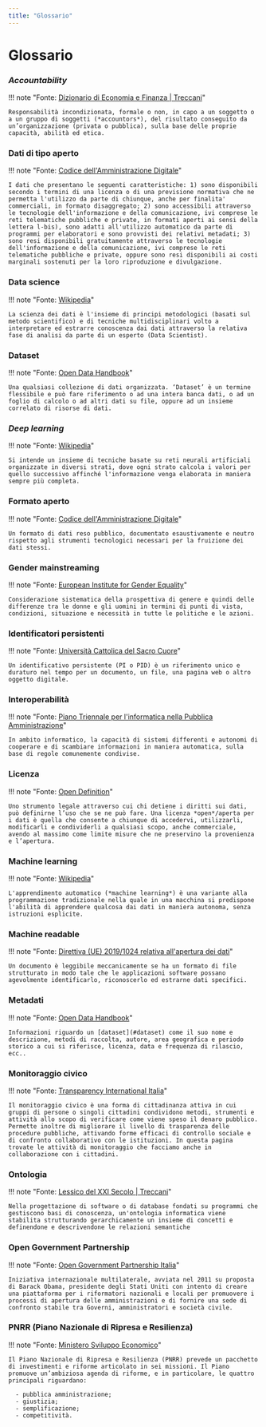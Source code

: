 ```yaml
---
title: "Glossario"
---
```


# Glossario

### *Accountability*

!!! note "Fonte: [Dizionario di Economia e Finanza | Treccani](https://www.treccani.it/enciclopedia/accountability_%28Dizionario-di-Economia-e-Finanza%29/)"

    Responsabilità incondizionata, formale o non, in capo a un soggetto o a un gruppo di soggetti (*accountors*), del risultato conseguito da un’organizzazione (privata o pubblica), sulla base delle proprie capacità, abilità ed etica.
### Dati di tipo aperto

!!! note "Fonte: [Codice dell'Amministrazione Digitale](https://www.normattiva.it/uri-res/N2Ls?urn:nir:stato:decreto.legislativo:2005-03-07;82!vig~art1)"

    I dati che presentano le seguenti caratteristiche: 1) sono disponibili secondo i termini di una licenza o di una previsione normativa che ne permetta l'utilizzo da parte di chiunque, anche per finalita' commerciali, in formato disaggregato; 2) sono accessibili attraverso le tecnologie dell'informazione e della comunicazione, ivi comprese le reti telematiche pubbliche e private, in formati aperti ai sensi della lettera l-bis), sono adatti all'utilizzo automatico da parte di programmi per elaboratori e sono provvisti dei relativi metadati; 3) sono resi disponibili gratuitamente attraverso le tecnologie dell'informazione e della comunicazione, ivi comprese le reti telematiche pubbliche e private, oppure sono resi disponibili ai costi marginali sostenuti per la loro riproduzione e divulgazione.

### Data science

!!! note "Fonte: [Wikipedia](https://it.wikipedia.org/wiki/Scienza_dei_dati)"

    La scienza dei dati è l'insieme di principi metodologici (basati sul metodo scientifico) e di tecniche multidisciplinari volto a interpretare ed estrarre conoscenza dai dati attraverso la relativa fase di analisi da parte di un esperto (Data Scientist).

### Dataset

!!! note "Fonte: [Open Data Handbook](https://opendatahandbook.org/glossary/en/)"

    Una qualsiasi collezione di dati organizzata. ‘Dataset’ è un termine flessibile e può fare riferimento o ad una intera banca dati, o ad un foglio di calcolo o ad altri dati su file, oppure ad un insieme correlato di risorse di dati.

### *Deep learning*

!!! note "Fonte: [Wikipedia](https://it.wikipedia.org/wiki/Apprendimento_profondo)"

    Si intende un insieme di tecniche basate su reti neurali artificiali organizzate in diversi strati, dove ogni strato calcola i valori per quello successivo affinché l'informazione venga elaborata in maniera sempre più completa.

### Formato aperto

!!! note "Fonte: [Codice dell'Amministrazione Digitale](https://www.normattiva.it/uri-res/N2Ls?urn:nir:stato:decreto.legislativo:2005-03-07;82!vig~art1)"

    Un formato di dati reso pubblico, documentato esaustivamente e neutro rispetto agli strumenti tecnologici necessari per la fruizione dei dati stessi.

### Gender mainstreaming

!!! note "Fonte: [European Institute for Gender Equality](https://eige.europa.eu/thesaurus/terms/1185?lang=it)"

    Considerazione sistematica della prospettiva di genere e quindi delle differenze tra le donne e gli uomini in termini di punti di vista, condizioni, situazione e necessità in tutte le politiche e le azioni.

### Identificatori persistenti

!!! note "Fonte: [Università Cattolica del Sacro Cuore](https://unicatt.libguides.com/identificativi_permanenti)"

    Un identificativo persistente (PI o PID) è un riferimento unico e duraturo nel tempo per un documento, un file, una pagina web o altro oggetto digitale.

### Interoperabilità

!!! note "Fonte: [Piano Triennale per l'informatica nella Pubblica Amministrazione](https://docs.italia.it/italia/piano-triennale-ict/pianotriennale-ict-doc/it/2017-2019/doc/appendici/glossario.html)"

    In ambito informatico, la capacità di sistemi differenti e autonomi di cooperare e di scambiare informazioni in maniera automatica, sulla base di regole comunemente condivise.

### Licenza

!!! note "Fonte: [Open Definition](https://opendefinition.org/od/2.0/it/)"

    Uno strumento legale attraverso cui chi detiene i diritti sui dati, può definirne l’uso che se ne può fare. Una licenza *open*/aperta per i dati è quella che consente a chiunque di accedervi, utilizzarli, modificarli e condividerli a qualsiasi scopo, anche commerciale, avendo al massimo come limite misure che ne preservino la provenienza e l’apertura.

### Machine learning

!!! note "Fonte: [Wikipedia](https://it.wikipedia.org/wiki/Apprendimento_automatico)"

    L'apprendimento automatico (*machine learning*) è una variante alla programmazione tradizionale nella quale in una macchina si predispone l'abilità di apprendere qualcosa dai dati in maniera autonoma, senza istruzioni esplicite.

### Machine readable

!!! note "Fonte: [Direttiva (UE) 2019/1024 relativa all'apertura dei dati](https://eur-lex.europa.eu/eli/dir/2019/1024/oj/ita)"

    Un documento è leggibile meccanicamente se ha un formato di file strutturato in modo tale che le applicazioni software possano agevolmente identificarlo, riconoscerlo ed estrarne dati specifici.

### Metadati

!!! note "Fonte: [Open Data Handbook](https://opendatahandbook.org/glossary/en/)"

    Informazioni riguardo un [dataset](#dataset) come il suo nome e descrizione, metodi di raccolta, autore, area geografica e periodo storico a cui si riferisce, licenza, data e frequenza di rilascio, ecc..

### Monitoraggio civico

!!! note "Fonte: [Transparency International Italia](https://www.transparency.it/cosa-facciamo/monitoraggio-civico)"

    Il monitoraggio civico è una forma di cittadinanza attiva in cui gruppi di persone o singoli cittadini condividono metodi, strumenti e attività allo scopo di verificare come viene speso il denaro pubblico. Permette inoltre di migliorare il livello di trasparenza delle procedure pubbliche, attivando forme efficaci di controllo sociale e di confronto collaborativo con le istituzioni. In questa pagina trovate le attività di monitoraggio che facciamo anche in collaborazione con i cittadini.

### Ontologia

!!! note "Fonte: [Lessico del XXI Secolo | Treccani](https://www.treccani.it/enciclopedia/ontologia-informatica_%28Lessico-del-XXI-Secolo%29/)"

    Nella progettazione di software o di database fondati su programmi che gestiscono basi di conoscenza, un'ontologia informatica viene stabilita strutturando gerarchicamente un insieme di concetti e definendone e descrivendone le relazioni semantiche

### Open Government Partnership

!!! note "Fonte: [Open Government Partnership Italia](https://open.gov.it/)"

    Iniziativa internazionale multilaterale, avviata nel 2011 su proposta di Barack Obama, presidente degli Stati Uniti con intento di creare una piattaforma per i riformatori nazionali e locali per promuovere i processi di apertura delle amministrazioni e di fornire una sede di confronto stabile tra Governi, amministratori e società civile.

### PNRR (Piano Nazionale di Ripresa e Resilienza)

!!! note "Fonte: [Ministero Sviluppo Economico](https://www.mise.gov.it/index.php/it/68-incentivi/2042324-piano-nazionale-di-ripresa-e-resilienza-i-progetti-del-mise)"

    Il Piano Nazionale di Ripresa e Resilienza (PNRR) prevede un pacchetto di investimenti e riforme articolato in sei missioni. Il Piano promuove un’ambiziosa agenda di riforme, e in particolare, le quattro principali riguardano:

      - pubblica amministrazione;
      - giustizia;
      - semplificazione;
      - competitività.

